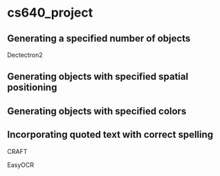 # cs640_project

## Generating a specified number of objects

Dectectron2

## Generating objects with specified spatial positioning

## Generating objects with specified colors

## Incorporating quoted text with correct spelling
CRAFT

EasyOCR
